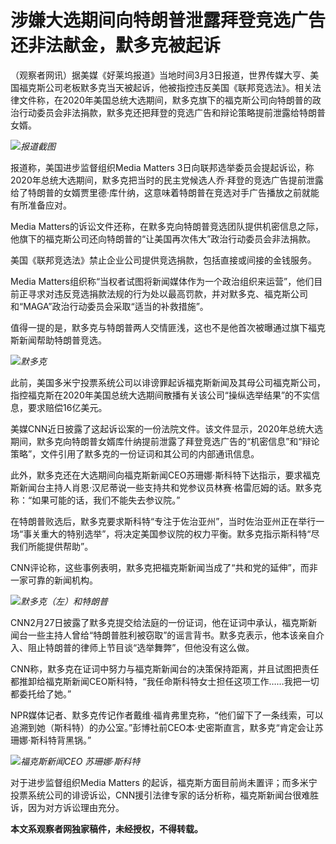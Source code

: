 # 涉嫌大选期间向特朗普泄露拜登竞选广告还非法献金，默多克被起诉

（观察者网讯）据美媒《好莱坞报道》当地时间3月3日报道，世界传媒大亨、美国福克斯公司老板默多克当天被起诉，他被指控违反美国《联邦竞选法》。相关法律文件称，在2020年美国总统大选期间，默多克旗下的福克斯公司向特朗普的政治行动委员会非法捐款，默多克还把拜登的竞选广告和辩论策略提前泄露给特朗普女婿。

![](https://inews.gtimg.com/newsapp_bt/0/15709136716/1000)_报道截图_

报道称，美国进步监督组织Media Matters
3日向联邦选举委员会提起诉讼，称2020年总统大选期间，默多克把当时的民主党候选人乔·拜登的竞选广告提前泄露给了特朗普的女婿贾里德·库什纳，这意味着特朗普在竞选对手广告播放之前就能有所准备应对。

Media Matters的诉讼文件还称，在默多克向特朗普竞选团队提供机密信息之际，他旗下的福克斯公司还向特朗普的“让美国再次伟大”政治行动委员会非法捐款。

美国《联邦竞选法》禁止企业公司提供竞选捐款，包括直接或间接的金钱服务。

Media
Matters组织称“当权者试图将新闻媒体作为一个政治组织来运营”，他们目前正寻求对违反竞选捐款法规的行为处以最高罚款，并对默多克、福克斯公司和“MAGA”政治行动委员会采取“适当的补救措施”。

值得一提的是，默多克与特朗普两人交情匪浅，这也不是他首次被曝通过旗下福克斯新闻帮助特朗普竞选。

![](https://inews.gtimg.com/newsapp_bt/0/15709136723/1000)_默多克_

此前，美国多米宁投票系统公司以诽谤罪起诉福克斯新闻及其母公司福克斯公司，指控福克斯在2020年美国总统大选期间散播有关该公司“操纵选举结果”的不实信息，要求赔偿16亿美元。

美媒CNN近日披露了这起诉讼案的一份法院文件。该文件显示，2020年总统大选期间，默多克向特朗普女婿库什纳提前泄露了拜登竞选广告的“机密信息”和“辩论策略”，文件引用了默多克的一份证词和其公司的内部通讯信息。

此外，默多克还在大选期间向福克斯新闻CEO苏珊娜·斯科特下达指示，要求福克斯新闻台主持人肖恩·汉尼蒂说一些支持共和党参议员林赛·格雷厄姆的话。默多克称：“如果可能的话，我们不能失去参议院。”

在特朗普败选后，默多克要求斯科特“专注于佐治亚州”，当时佐治亚州正在举行一场“事关重大的特别选举”，将决定美国参议院的权力平衡。默多克指示斯科特“尽我们所能提供帮助”。

CNN评论称，这些事例表明，默多克把福克斯新闻当成了“共和党的延伸”，而非一家可靠的新闻机构。

![](https://inews.gtimg.com/newsapp_bt/0/15709136757/1000)_默多克（左）和特朗普_

CNN2月27日披露了默多克提交给法庭的一份证词，他在证词中承认，福克斯新闻台一些主持人曾给“特朗普胜利被窃取”的谣言背书。默多克表示，他本该亲自介入、阻止特朗普的律师上节目谈“选举舞弊”，但他没有这么做。

CNN称，默多克在证词中努力与福克斯新闻台的决策保持距离，并且试图把责任都推卸给福克斯新闻CEO斯科特，“我任命斯科特女士担任这项工作……我把一切都委托给了她。”

NPR媒体记者、默多克传记作者戴维·福肯弗里克称，“他们留下了一条线索，可以追溯到她（斯科特）的办公室。”彭博社前CEO本·史密斯直言，默多克“肯定会让苏珊娜·斯科特背黑锅。”

![](https://inews.gtimg.com/newsapp_bt/0/15709136759/1000)_福克斯新闻CEO 苏珊娜·斯科特_

对于进步监督组织Media Matters
的起诉，福克斯方面目前尚未置评；而多米宁投票系统公司的诽谤诉讼，CNN援引法律专家的话分析称，福克斯新闻台很难胜诉，因为对方诉讼理由充分。

**本文系观察者网独家稿件，未经授权，不得转载。**

